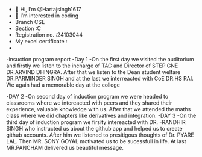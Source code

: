 - 👋 Hi, I’m @Hartajsingh1617
- 👀 I’m interested in coding
- Branch CSE
- Section :C
- Registration no. :24103044
- My excel certificate :
- 



-insuction program report
-Day 1
-On the first day we visited the auditorium and firstly we listen to the incharge of TAC and Director of STEP GNE DR.ARVIND DHINGRA. After that we listen to the Dean student welfare DR.PARMINDER SINGH and at the last we interreacted with CoE DR.HS RAI. We again had a memorable day at the college

-DAY 2
-On second day of induction program we were headed to classrooms where we intereacted with peers and they shared their experience, valuable knowledge with us. After that we attended the maths class where we did chapters like derivatives and integration.
-DAY 3
-On the third day of induction program we firsity intereacted with DR.
-RANDHIR SINGH who instructed us about the github app and helped us to create github accounts. After him we listened to presitigous thoughts of Dr. PYARE LAL. Then MR. SONY GOYAL motivated us to be sucessfull in life. At last MR.PANCHAM delivered us beautiful message.
